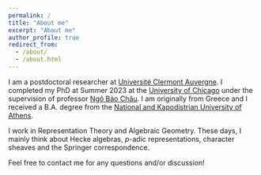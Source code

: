 ```yaml
---
permalink: /
title: "About me"
excerpt: "About me"
author_profile: true
redirect_from: 
  - /about/
  - /about.html
---
```


I am a postdoctoral researcher at [Université Clermont Auvergne](https://www.uca.fr/). I completed my PhD at Summer 2023 at the [University of Chicago](https://mathematics.uchicago.edu/) under the supervision of professor [Ngô Bảo Châu](https://math.uchicago.edu/~ngo/). I am originally from Greece and I received a B.A. degree from the [National and Kapodistrian University of Athens](https://www.math.uoa.gr/). 

I work in Representation Theory and Algebraic Geometry. These days, I mainly think about Hecke algebras, $p$-adic representations, character sheaves and the Springer correspondence. 

Feel free to contact me for any questions and/or discussion!






